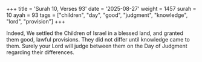 +++
title = 'Surah 10, Verses 93'
date = '2025-08-27'
weight = 1457
surah = 10
ayah = 93
tags = ["children", "day", "good", "judgment", "knowledge", "lord", "provision"]
+++

Indeed, We settled the Children of Israel in a blessed land, and granted them good, lawful provisions. They did not differ until knowledge came to them. Surely your Lord will judge between them on the Day of Judgment regarding their differences.